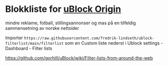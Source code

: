 # Blokkliste for [uBlock Origin](https://ublockorigin.com/)

mindre reklame, fotball, stillingsannonser og mas på en tilfeldig sammensetning av norske nettsider

Importer `https://raw.githubusercontent.com/fredrik-lindseth/ublock-filterlist/main/filterlist` som en Custom liste nederst i Ublock settings - Dashboard - Filter lists

https://github.com/gorhill/uBlock/wiki/Filter-lists-from-around-the-web
